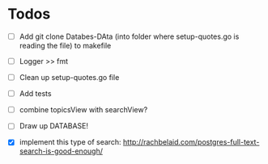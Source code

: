 # Todos

- [ ] Add git clone Databes-DAta (into folder where setup-quotes.go is reading the file) to makefile
- [ ] Logger >> fmt
- [ ] Clean up setup-quotes.go file
- [ ] Add tests
- [ ] combine topicsView with searchView?
- [ ] Draw up DATABASE!

- [x] implement this type of search: http://rachbelaid.com/postgres-full-text-search-is-good-enough/

